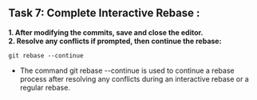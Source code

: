 ## Task 7: Complete Interactive Rebase :
**1. After modifying the commits, save and close the editor.**  
**2. Resolve any conflicts if prompted, then continue the rebase:**
```
git rebase --continue
```
+ The command git rebase --continue is used to continue a rebase process after resolving any conflicts during an interactive rebase or a regular rebase.
